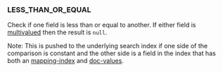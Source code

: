 <!--
This is generated by ESQL’s AbstractFunctionTestCase. Do no edit it. See ../README.md for how to regenerate it.
-->

### LESS_THAN_OR_EQUAL
Check if one field is less than or equal to another. If either field is [multivalued](/reference/query-languages/esql/esql-multivalued-fields.md) then the result is `null`.

Note: This is pushed to the underlying search index if one side of the comparison is constant and the other side is a field in the index that has both an [mapping-index](/reference/elasticsearch/mapping-reference/mapping-index.md) and [doc-values](/reference/elasticsearch/mapping-reference/doc-values.md).
